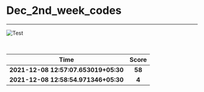 # Dec_2nd_week_codes
<hr>

![Test](https://github.com/hdmtp-s-basement/Dec_2nd_week_codes/actions/workflows/main.yml/badge.svg)

<br>

Time      | Score
:--------------:|:----------------:
**2021-12-08 12:57:07.653019+05:30** | **58**
**2021-12-08 12:58:54.971346+05:30** | **4**
